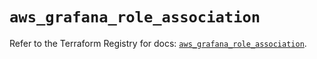 # `aws_grafana_role_association`

Refer to the Terraform Registry for docs: [`aws_grafana_role_association`](https://registry.terraform.io/providers/hashicorp/aws/6.11.0/docs/resources/grafana_role_association).
